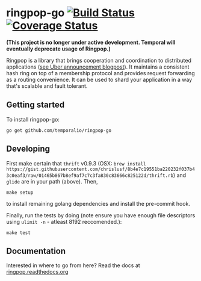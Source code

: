 ringpop-go [![Build Status](https://travis-ci.org/uber/ringpop-go.svg?branch=master)](https://travis-ci.org/uber/ringpop-go) [![Coverage Status](https://coveralls.io/repos/uber/ringpop-go/badge.svg?branch=master&service=github)](https://coveralls.io/github/uber/ringpop-go?branch=master)
==========

**(This project is no longer under active development. Temporal will eventually deprecate usage of Ringpop.)**

Ringpop is a library that brings cooperation and coordination to distributed
applications ([see Uber announcement blogpost](https://eng.uber.com/ringpop-open-source-nodejs-library/)). It maintains a consistent hash ring on top of a membership
protocol and provides request forwarding as a routing convenience. It can be
used to shard your application in a way that's scalable and fault tolerant.

Getting started
---------------

To install ringpop-go:

```
go get github.com/temporalio/ringpop-go
```

Developing
----------

First make certain that `thrift` v0.9.3
(OSX: `brew install https://gist.githubusercontent.com/chrislusf/8b4e7c19551ba220232f037b43c0eaf3/raw/01465b867b8ef9af7c7c3fa830c83666c825122d/thrift.rb`) and `glide` are
in your path (above). Then,

```
make setup
```

to install remaining golang dependencies and install the pre-commit hook.

Finally, run the tests by doing (note ensure you have enough file descriptors using `ulimit -n` - atleast 8192 reccomended.):

```
make test
```

Documentation
--------------

Interested in where to go from here? Read the docs at
[ringpop.readthedocs.org](https://ringpop.readthedocs.org)
